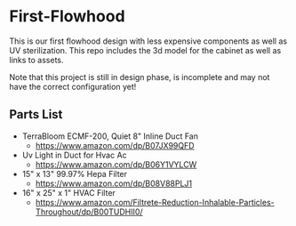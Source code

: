 # First-Flowhood
This is our first flowhood design with less expensive components as well as UV sterilization. This repo includes the 3d model for the cabinet as well as links to assets.

Note that this project is still in design phase, is incomplete and may not have the correct configuration yet!

## Parts List

- TerraBloom ECMF-200, Quiet 8" Inline Duct Fan 
  - https://www.amazon.com/dp/B07JX99QFD
- Uv Light in Duct for Hvac Ac 
  - https://www.amazon.com/dp/B06Y1VYLCW
- 15" x 13" 99.97% Hepa Filter 
  - https://www.amazon.com/dp/B08V88PLJ1
- 16" x 25" x 1" HVAC Filter
  - https://www.amazon.com/Filtrete-Reduction-Inhalable-Particles-Throughout/dp/B00TUDHII0/
  
  
